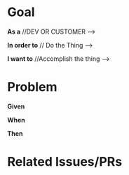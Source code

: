 # Goal

__As a__  //DEV OR CUSTOMER -->

__In order to__ // Do the Thing -->

__I want to__ //Accomplish the thing -->

# Problem

__Given__

__When__

__Then__ 

# Related Issues/PRs
